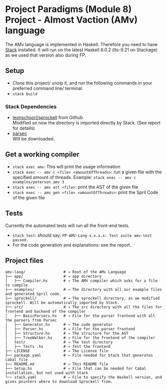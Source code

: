 # Project Paradigms (Module 8) Project - Almost Vaction (AMv) language
The AMv language is implemented in Haskell. Therefore you need to have
[Stack](https://haskellstack.org/) installed. It will run on the latest
Haskell 8.0.2 (lts-9.21 on Stackage) as we used that version also during FP.

## Setup
* Clone this project/ unzip it, and run the following commands in your
  preferred command line/ terminal:
* `stack build`

### Stack Dependencies
* [leonschoorl/sprockell](https://github.com/leonschoorl/sprockell) from Github  
  Modified so now the directory is imported directly by Stack. (See report for
    details)
* [parsec](http://hackage.haskell.org/package/parsec)  
  Will be downloaded.

## Get a working compiler
* `stack exec amv`: This will print the usage information
* `stack exec -- amv c <file> <amountOfThreads>`: run a given file with the
  specified amount of threads. Example: `stack exec -- amv c examples/peterson.amv 3`
* `stack exec -- amv ast <file>`: print the AST of the given file
* `stack exec -- amv gen <file> <amountOfThreads>`: print the Spril Code of the
  given file

## Tests
Currently the automated tests will run all the front-end tests.
* `stack test`: should say: `PP-AMV-Lang-x.x.x.x: Test suite amv-test passed.`
* For the code generation and explanations: see the report.  

## Project files
```shell
amv-lang/                 # → Root of the AMv Language
├── app/                  # → app directory
│   ├── Compiler.hs       # → The AMV compiler which asks for a file to compile
├── examples/             # → The directory with all our example files and generated Spril code.
├── sprockell/            # → The sprockell directory, as we modified sprockell. Will be automatically imported by Stack.
├── src/                  # → The src directory with all the files for frontend and backend of the compiler
│   ├── BasicParsers.hs   # → File for the parser frontend with all the parsers from Parsec
│   ├── Generator.hs      # → The code generator
│   ├── Parser.hs         # → File for the parser frontend
│   ├── Structure.hs      # → The structure for the AST
│   ├── TreeWalker.hs     # → File for the frontend of the compiler
|   test/                 # → The test directory
│   ├── Tests .hs         # → Test the frontend
├── LICENSE               # → The License file
├── package.yaml          # → File needed for Stack that generates cabal file
├── README.md             # → This README file
├── Setup.hs              # → File that can be needed for Cabal installation, but not used with Stack
└── stack.yaml            # → File to specify the Haskell version, and gives pointers where to download Sprockell from.
```
